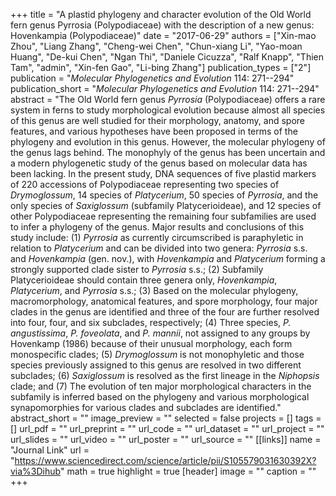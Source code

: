 +++
title = "A plastid phylogeny and character evolution of the Old World fern genus Pyrrosia (Polypodiaceae) with the description of a new genus: Hovenkampia (Polypodiaceae)"
date = "2017-06-29"
authors = ["Xin-mao Zhou", "Liang Zhang", "Cheng-wei Chen", "Chun-xiang Li", "Yao-moan Huang", "De-kui Chen", "Ngan Thi", "Daniele Cicuzza", "Ralf Knapp", "Thien Tam", "admin", "Xin-fen Gao", "Li-bing Zhang"]
publication_types = ["2"]
publication = "_Molecular Phylogenetics and Evolution_ 114: 271--294"
publication_short = "_Molecular Phylogenetics and Evolution_ 114: 271--294"
abstract = "The Old World fern genus *Pyrrosia* (Polypodiaceae) offers a rare system in ferns to study morphological evolution because almost all species of this genus are well studied for their morphology, anatomy, and spore features, and various hypotheses have been proposed in terms of the phylogeny and evolution in this genus. However, the molecular phylogeny of the genus lags behind. The monophyly of the genus has been uncertain and a modern phylogenetic study of the genus based on molecular data has been lacking. In the present study, DNA sequences of five plastid markers of 220 accessions of Polypodiaceae representing two species of *Drymoglossum*, 14 species of *Platycerium*, 50 species of *Pyrrosia*, and the only species of *Saxiglossum* (subfamily Platycerioideae), and 12 species of other Polypodiaceae representing the remaining four subfamilies are used to infer a phylogeny of the genus. Major results and conclusions of this study include: (1) *Pyrrosia* as currently circumscribed is paraphyletic in relation to *Platycerium* and can be divided into two genera: *Pyrrosia* s.s. and *Hovenkampia* (gen. nov.), with *Hovenkampia* and *Platycerium* forming a strongly supported clade sister to *Pyrrosia* s.s.; (2) Subfamily Platycerioideae should contain three genera only, *Hovenkampia*, *Platycerium*, and *Pyrrosia* s.s.; (3) Based on the molecular phylogeny, macromorphology, anatomical features, and spore morphology, four major clades in the genus are identified and three of the four are further resolved into four, four, and six subclades, respectively; (4) Three species, *P. angustissima*, *P. foveolata*, and *P. mannii*, not assigned to any groups by Hovenkamp (1986) because of their unusual morphology, each form monospecific clades; (5) *Drymoglossum* is not monophyletic and those species previously assigned to this genus are resolved in two different subclades; (6) *Saxiglossum* is resolved as the first lineage in the *Niphopsis* clade; and (7) The evolution of ten major morphological characters in the subfamily is inferred based on the phylogeny and various morphological synapomorphies for various clades and subclades are identified."
abstract_short = ""
image_preview = ""
selected = false
projects = []
tags = []
url_pdf = ""
url_preprint = ""
url_code = ""
url_dataset = ""
url_project = ""
url_slides = ""
url_video = ""
url_poster = ""
url_source = ""
[[links]]
  name = "Journal Link"
  url = "https://www.sciencedirect.com/science/article/pii/S105579031630392X?via%3Dihub"
math = true
highlight = true
[header]
image = ""
caption = ""
+++
